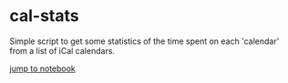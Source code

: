 # cal-stats

Simple script to get some statistics of the time spent on each 'calendar' from a list of iCal calendars.

[jump to notebook](ical-analysis.ipynb)


